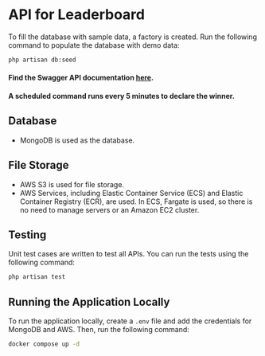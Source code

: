 # API for Leaderboard

To fill the database with sample data, a factory is created. Run the following command to populate the database with demo data:
```bash
php artisan db:seed
```

#### Find the Swagger API documentation [here](http://16.171.54.171/api/documentation#/Leaderboard%20Avg%20Score).

#### A scheduled command runs every 5 minutes to declare the winner.

## Database


- MongoDB is used as the database.

## File Storage

- AWS S3 is used for file storage.
- AWS Services, including Elastic Container Service (ECS) and Elastic Container Registry (ECR), are used. In ECS, Fargate is used, so there is no need to manage servers or an Amazon EC2 cluster.

## Testing

Unit test cases are written to test all APIs. You can run the tests using the following command:
```bash
php artisan test
```

## Running the Application Locally

To run the application locally, create a `.env` file and add the credentials for MongoDB and AWS. Then, run the following command:
```bash
docker compose up -d
```

